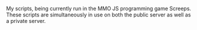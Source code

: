 My scripts, being currently run in the MMO JS programming game Screeps. These scripts are simultaneously in use on both the public server as well as a private server.
